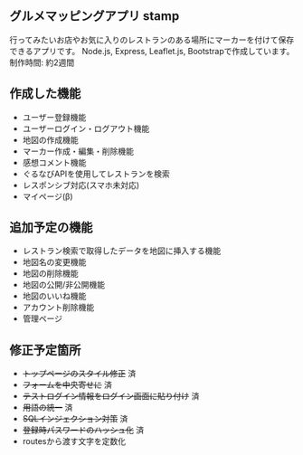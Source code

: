 ## グルメマッピングアプリ stamp
行ってみたいお店やお気に入りのレストランのある場所にマーカーを付けて保存できるアプリです。
Node.js, Express, Leaflet.js, Bootstrapで作成しています。
制作時間: 約2週間

## 作成した機能
- ユーザー登録機能
- ユーザーログイン・ログアウト機能
- 地図の作成機能
- マーカー作成・編集・削除機能
- 感想コメント機能
- ぐるなびAPIを使用してレストランを検索
- レスポンシブ対応(スマホ未対応)
- マイページ(β)

## 追加予定の機能
- レストラン検索で取得したデータを地図に挿入する機能
- 地図名の変更機能
- 地図の削除機能
- 地図の公開/非公開機能
- 地図のいいね機能
- アカウント削除機能
- 管理ページ

## 修正予定箇所
- ~~トップページのスタイル修正~~ 済
- ~~フォームを中央寄せに~~ 済
- ~~テストログイン情報をログイン画面に貼り付け~~ 済
- ~~用語の統一~~ 済
- ~~SQLインジェクション対策~~ 済
- ~~登録時パスワードのハッシュ化~~ 済
- routesから渡す文字を定数化